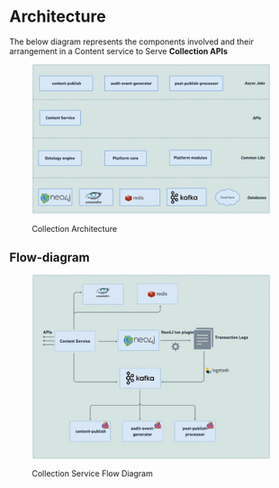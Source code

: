 # Architecture

The below diagram represents the components involved and their arrangement in a Content service to Serve **Collection APIs**

<figure><img src="../../../../.gitbook/assets/collection-architecture.png" alt=""><figcaption><p>Collection Architecture</p></figcaption></figure>

## Flow-diagram

<figure><img src="../../../../.gitbook/assets/collection-architecture-flow-diagram.png" alt=""><figcaption><p>Collection Service Flow Diagram</p></figcaption></figure>

